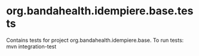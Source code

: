 # org.bandahealth.idempiere.base.tests

Contains tests for project org.bandahealth.idempiere.base. 
To run tests: mvn integration-test